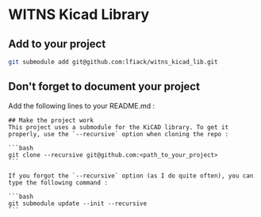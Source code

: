 # WITNS Kicad Library

## Add to your project
```bash
git submodule add git@github.com:lfiack/witns_kicad_lib.git
```

## Don't forget to document your project
Add the following lines to your README.md :
````
## Make the project work
This project uses a submodule for the KiCAD library. To get it properly, use the `--recursive` option when cloning the repo :

```bash
git clone --recursive git@github.com:<path_to_your_project>
```

If you forgot the `--recursive` option (as I do quite often), you can type the following command :

```bash
git submodule update --init --recursive
```
````
